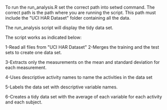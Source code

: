 To run the run_analysis.R set the correct path into setwd command. The correct path is the path where you are running the script. This path must include the "UCI HAR Dataset" folder containing all the data.

The run_analysis script will display the tidy data set.

The script works as indicated below:

1-Read all files from "UCI HAR Dataset"
2-Merges the training and the test sets to create one data set.

3-Extracts only the measurements on the mean and standard deviation for each measurement. 

4-Uses descriptive activity names to name the activities in the data set

5-Labels the data set with descriptive variable names. 

6-Creates a tidy data set with the average of each variable for each activity and each subject.
